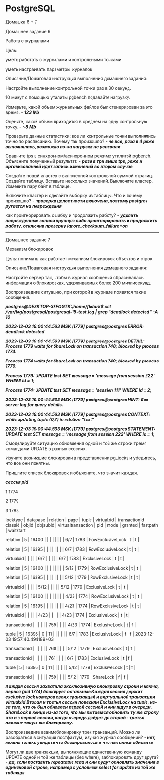 # PostgreSQL
Домашка 6 + 7

Домашнее задание 6 


Работа с журналами

Цель:

уметь работать с журналами и контрольными точками

уметь настраивать параметры журналов


Описание/Пошаговая инструкция выполнения домашнего задания:

Настройте выполнение контрольной точки раз в 30 секунд.

10 минут c помощью утилиты pgbench подавайте нагрузку.

Измерьте, какой объем журнальных файлов был сгенерирован за это время. - ***123 Mb***

Оцените, какой объем приходится в среднем на одну контрольную точку. - ***~8 Mb***

Проверьте данные статистики: все ли контрольные точки выполнялись точно по расписанию. Почему так произошло? - ***не все, раза в 4 реже выполнялись, возможно из-за нагрузки не успевали***

Сравните tps в синхронном/асинхронном режиме утилитой pgbench. Объясните полученный результат. - ***раза в три выше tps, реже и организованней идет запись изменений во втором случае***

Создайте новый кластер с включенной контрольной суммой страниц. Создайте таблицу. Вставьте несколько значений. Выключите кластер. Измените пару байт в таблице. 

Включите кластер и сделайте выборку из таблицы. Что и почему произошло? - ***проверка целостности включена, поэтому postgres ругается на повреждения***

как проигнорировать ошибку и продолжить работу? - ***удалить поврежденные записи вручную либо проигнорировать и продолжить работу, отключив проверку ignore_checksum_failure=on***

_________________________________________________


Домашнее задание 7

Механизм блокировок

Цель: понимать как работает механизм блокировок объектов и строк


Описание/Пошаговая инструкция выполнения домашнего задания:

Настройте сервер так, чтобы в журнал сообщений сбрасывалась информация о блокировках, удерживаемых более 200 миллисекунд. 

Воспроизведите ситуацию, при которой в журнале появятся такие сообщения.

***postgres@DESKTOP-3FFOGTK:/home/fkdark$ cat /var/log/postgresql/postgresql-15-test.log | grep "deadlock detected" -A 10***

***2023-12-03 19:00:44.563 MSK [1779] postgres@postgres ERROR:  deadlock detected***

***2023-12-03 19:00:44.563 MSK [1779] postgres@postgres DETAIL:  Process 1779 waits for ShareLock on transaction 748; blocked by process 1774.***

***Process 1774 waits for ShareLock on transaction 749; blocked by process 1779.***
        
***Process 1779: UPDATE test SET message = 'message from session 222' WHERE id = 1;***
        
***Process 1774: UPDATE test SET message = 'session 111' WHERE id = 2;***
        
***2023-12-03 19:00:44.563 MSK [1779] postgres@postgres HINT:  See server log for query details.***

***2023-12-03 19:00:44.563 MSK [1779] postgres@postgres CONTEXT:  while updating tuple (0,7) in relation "test"***

***2023-12-03 19:00:44.563 MSK [1779] postgres@postgres STATEMENT:  UPDATE test SET message = 'message from session 222' WHERE id = 1;***

Смоделируйте ситуацию обновления одной и той же строки тремя командами UPDATE в разных сессиях. 

Изучите возникшие блокировки в представлении pg_locks и убедитесь, что все они понятны. 

Пришлите список блокировок и объясните, что значит каждая.

***сессия pid***

1	   1774	

2	   1779	

3	   1783

 locktype    | database | relation | page | tuple | virtualxid | transactionid | classid | objid | objsubid | virtualtransaction | pid  |       mode       | granted | fastpath |        waitstart
 
 relation      |        5 |    16400 |      |       |            |               |         |       |          | 6/7                | 1783 | RowExclusiveLock | t       | t        |

 relation      |        5 |    16395 |      |       |            |               |         |       |          | 6/7                | 1783 | RowExclusiveLock | t       | t        |

 virtualxid    |          |          |      |       | 6/7        |               |         |       |          | 6/7                | 1783 | ExclusiveLock    | t       | t        |

 relation      |        5 |    16400 |      |       |            |               |         |       |          | 5/12               | 1779 | RowExclusiveLock | t       | t        |

 relation      |        5 |    16395 |      |       |            |               |         |       |          | 5/12               | 1779 | RowExclusiveLock | t       | t        |

 virtualxid    |          |          |      |       | 5/12       |               |         |       |          | 5/12               | 1779 | ExclusiveLock    | t       | t        |

 relation      |        5 |    16400 |      |       |            |               |         |       |          | 4/23               | 1774 | RowExclusiveLock | t       | t        |

 relation      |        5 |    16395 |      |       |            |               |         |       |          | 4/23               | 1774 | RowExclusiveLock | t       | t        |

 virtualxid    |          |          |      |       | 4/23       |               |         |       |          | 4/23               | 1774 | ExclusiveLock    | t       | t        |

 transactionid |          |          |      |       |            |           759 |         |       |          | 4/23               | 1774 | ExclusiveLock    | t       | f        |

 tuple         |        5 |    16395 |    0 |    11 |            |               |         |       |          | 6/7                | 1783 | ExclusiveLock    | f       | f        | 2023-12-03 19:57:40.494189+03
 
 transactionid |          |          |      |       |            |           760 |         |       |          | 5/12               | 1779 | ExclusiveLock    | t       | f        |

 transactionid |          |          |      |       |            |           761 |         |       |          | 6/7                | 1783 | ExclusiveLock    | t       | f        |

 tuple         |        5 |    16395 |    0 |    11 |            |               |         |       |          | 5/12               | 1779 | ExclusiveLock    | t       | f        |

 transactionid |          |          |      |       |            |           759 |         |       |          | 5/12               | 1779 | ShareLock        | f       | f        |

***Каждая сессия захватила эксклюзивную блокировку строки и ключа, первая (pid 1774) блокирует остальные
Каждая сессия держит exclusive lock номеров своих транзакций и виртуальной транзакции virtualxid
Вторая и третья сессии повесили ExclusiveLock на tuple, из-за того, что он был обновлен первой сессией и они ждут в очереди.
ShareLock в конце из-за того, что мы пытаемся обновить ту же строку что и в первой сессии, когда очередь дойдет до второй - третья повесит такую же блокировку.***

Воспроизведите взаимоблокировку трех транзакций. Можно ли разобраться в ситуации постфактум, изучая журнал сообщений? - ***нет, можно только увидеть что блокировалось и что пытались обновить***

Могут ли две транзакции, выполняющие единственную команду UPDATE одной и той же таблицы (без where), заблокировать друг друга? - ***да, если поставить repeatable read и они будут обновлять значения в одинаковой строке, например с условием select for update из той же таблицы***
